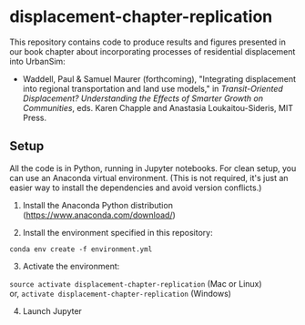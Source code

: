 # displacement-chapter-replication

This repository contains code to produce results and figures presented in our book chapter about incorporating processes of residential displacement into UrbanSim:

- Waddell, Paul & Samuel Maurer (forthcoming), "Integrating displacement into regional transportation and land use models," in _Transit-Oriented Displacement?  Understanding the Effects of Smarter Growth on Communities_, eds. Karen Chapple and Anastasia Loukaitou-Sideris, MIT Press.

## Setup

All the code is in Python, running in Jupyter notebooks. For clean setup, you can use an Anaconda virtual environment. (This is not required, it's just an easier way to install the dependencies and avoid version conflicts.)

1. Install the Anaconda Python distribution (https://www.anaconda.com/download/)

2. Install the environment specified in this repository:

`conda env create -f environment.yml`

3. Activate the environment:

`source activate displacement-chapter-replication` (Mac or Linux)  
or, `activate displacement-chapter-replication` (Windows)

4. Launch Jupyter
